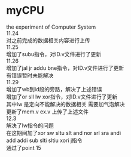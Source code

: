 # myCPU
the experiment of Computer System  
11.24  
对之前完成的数据相关内容进行上传  
11.25  
增加了subu指令，对ID.v文件进行了更新  
11.26  
增加了jal jr addu bne指令，对ID.v文件进行了更新  
有错误暂时未能解决  
11.29  
增加了wb到id段的旁路，解决了上述错误  
增加了or sll lw xor指令，对ID.v文件进行了更新  
其中lw 是定向不能解决的数据相关 需要加气泡解决  
更新了mem.v ex.v 上传了上述文件  
12.3  
解决了lw指令的问题  
在这期间加了xor sw sltu slt and nor srl sra andi  
add addi sub slti sltiu xori j指令  
通过了point 15  
